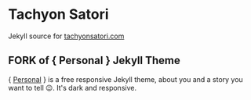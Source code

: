 # Tachyon Satori

Jekyll source for [tachyonsatori.com](http://tachyonsatori.com)

## FORK of { Personal } Jekyll Theme

{ [Personal](https://panossakkos.github.io/personal-jekyll-theme/) } is a free responsive Jekyll theme, about you and a story you want to tell :wink:. It's dark and responsive.

